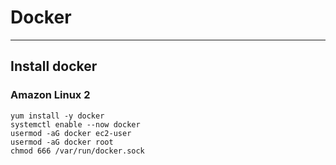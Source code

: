 # Docker
---
## Install docker

### Amazon Linux 2
```
yum install -y docker
systemctl enable --now docker
usermod -aG docker ec2-user
usermod -aG docker root
chmod 666 /var/run/docker.sock
